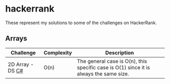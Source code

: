 # hackerrank

These represent my solutions to some of the challenges on HackerRank.

## Arrays

| Challenge | Complexity | Description |
| --------- | ---------- | ----------- |
| 2D Array - DS [C#](csharp/2DArrayDs) | O(n) | The general case is O(n), this specific case is O(1) since it is always the same size. |
